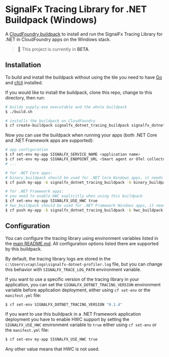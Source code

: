 # SignalFx Tracing Library for .NET Buildpack (Windows)

A [CloudFoundry buildpack](https://docs.run.pivotal.io/buildpacks/) to install
and run the SignalFx Tracing Library for .NET in CloudFoundry apps on the Windows stack.

> :construction: This project is currently in **BETA**.

## Installation

To build and install the buildpack without using the tile you need to have
[Go](https://golang.org/dl/) and [cfcli](https://docs.cloudfoundry.org/cf-cli/install-go-cli.html) installed.

If you would like to install the buildpack, clone this repo, change to this directory, then run:

```sh
# builds supply.exe executable and the whole buildpack
$ ./build.sh

# installs the buildpack on CloudFoundry
$ cf create-buildpack signalfx_dotnet_tracing_buildpack signalfx_dotnet_tracing_buildpack-windows.zip 99 --enable
```

Now you can use the buildpack when running your apps (both .NET Core and .NET Framework apps are supported):

```sh
# app configuration
$ cf set-env my-app SIGNALFX_SERVICE_NAME <application name>
$ cf set-env my-app SIGNALFX_ENDPOINT_URL <Smart agent or OTel collector address>
# ...

# for .NET Core apps:
# binary_buildpack should be used for .NET Core Windows apps, it needs to be the final one
$ cf push my-app -b signalfx_dotnet_tracing_buildpack -b binary_buildpack -s windows

# for .NET Framework apps:
# you need to enable HWC explicitly when using this buildpack
$ cf set-env my-app SIGNALFX_USE_HWC true
# hwc_buildpack should be used for .NET Framework Windows apps, it needs to be the final one
$ cf push my-app -b signalfx_dotnet_tracing_buildpack -b hwc_buildpack -s windows
```

## Configuration

You can configure the tracing library using environment variables listed in the [main README.md](../../../README.md).
All configuration options listed there are supported by this buildpack.

By default, the tracing library logs are stored in the `c:\Users\vcap\logs\signalfx-dotnet-profiler.log` file, but you can change this behavior with `SIGNALFX_TRACE_LOG_PATH` environment variable.

If you want to use a specific version of the tracing library in your application, you can set the `SIGNALFX_DOTNET_TRACING_VERSION`
environment variable before application deployment, either using `cf set-env` or the `manifest.yml` file:

```sh
$ cf set-env SIGNALFX_DOTNET_TRACING_VERSION "0.1.4"
```

If you want to use this buildpack in a .NET Framework application deployment you have to enable HWC support by setting the `SIGNALFX_USE_HWC` environment variable to `true` either using `cf set-env` or the `manifest.yml` file:

```sh
$ cf set-env my-app SIGNALFX_USE_HWC true
```

Any other value means that HWC is not used.
